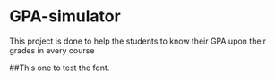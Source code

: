 # GPA-simulator
This project is done to help the students to know their GPA upon their grades in every course

##This one to test the font.    

